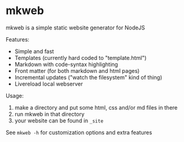 # mkweb

mkweb is a simple static website generator for NodeJS

Features:

- Simple and fast
- Templates (currently hard coded to "template.html")
- Markdown with code-syntax highlighting
- Front matter (for both markdown and html pages)
- Incremental updates ("watch the filesystem" kind of thing)
- Livereload local webserver


Usage:

1. make a directory and put some html, css and/or md files in there
2. run mkweb in that directory
3. your website can be found in `_site`

See `mkweb -h` for customization options and extra features
